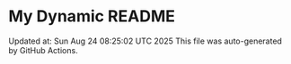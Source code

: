 # My Dynamic README
Updated at: Sun Aug 24 08:25:02 UTC 2025
This file was auto-generated by GitHub Actions.

